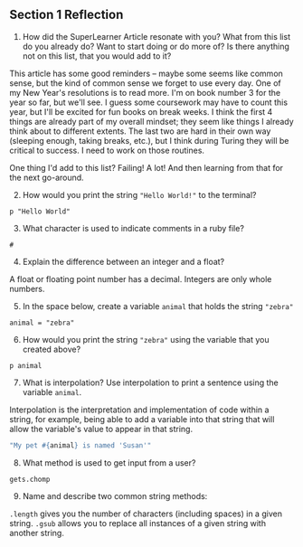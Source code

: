 ## Section 1 Reflection

1. How did the SuperLearner Article resonate with you? What from this list do you already do? Want to start doing or do more of? Is there anything not on this list, that you would add to it?

 This article has some good reminders – maybe some seems like common sense, but the kind of common sense we forget to use every day. One of my New Year's resolutions is to read more. I'm on book number 3 for the year so far, but we'll see. I guess some coursework may have to count this year, but I'll be excited for fun books on break weeks. I think the first 4 things are already part of my overall mindset; they seem like things I already think about to different extents. The last two are hard in their own way (sleeping enough, taking breaks, etc.), but I think during Turing they will be critical to success. I need to work on those routines.

 One thing I'd add to this list? Failing! A lot! And then learning from that for the next go-around.

2. How would you print the string `"Hello World!"` to the terminal?

  `p "Hello World"`

3. What character is used to indicate comments in a ruby file?

  `#`

4. Explain the difference between an integer and a float?

  A float or floating point number has a decimal. Integers are only whole numbers.

5. In the space below, create a variable `animal` that holds the string   `"zebra"`

  `animal = "zebra"`

6. How would you print the string `"zebra"` using the variable that you created above?

  `p animal`

7. What is interpolation? Use interpolation to print a sentence using the variable `animal`.

  Interpolation is the interpretation and implementation of code within a string, for example, being able to add a variable into that string that will allow the variable's value to appear in that string.

  ```rb
  "My pet #{animal} is named 'Susan'"
  ```

8. What method is used to get input from a user?

  `gets.chomp`

9. Name and describe two common string methods:

  `.length` gives you the number of characters (including spaces) in a given string.
  `.gsub` allows you to replace all instances of a given string with another string.
